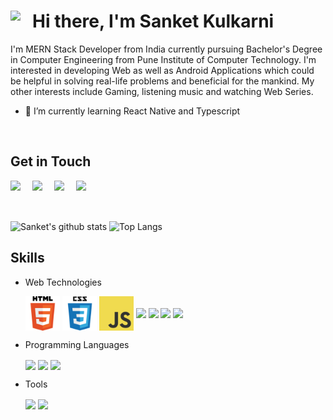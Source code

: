# Hi there, I'm Sanket Kulkarni <img align="left" width="35px" src="https://camo.githubusercontent.com/e8e7b06ecf583bc040eb60e44eb5b8e0ecc5421320a92929ce21522dbc34c891/68747470733a2f2f6d656469612e67697068792e636f6d2f6d656469612f6876524a434c467a6361737252346961377a2f67697068792e676966"/>

I'm MERN Stack Developer from India currently pursuing Bachelor's Degree in Computer Engineering from Pune Institute of Computer Technology. I'm interested in developing Web as well as Android Applications which could be helpful in solving real-life problems and beneficial for the mankind. My other interests include Gaming, listening music and watching Web Series.

-   🌱 I’m currently learning React Native and Typescript

<br/>

## Get in Touch

[<img align="left" width="35px" src="https://cdn.jsdelivr.net/npm/simple-icons@v4/icons/linkedin.svg"/>][linkedin]
[<img align="left" width="35px" src="https://cdn.jsdelivr.net/npm/simple-icons@v4/icons/gmail.svg"/>](mailto:sakulkarni0801@gmail.com)
[<img align="left" width="35px" src="https://cdn.jsdelivr.net/npm/simple-icons@v4/icons/github.svg"/>][github]
[<img align="left" width="35px" src="https://cdn.jsdelivr.net/npm/simple-icons@v4/icons/instagram.svg"/>][instagram]
<br/>
<br/>
<br/>

![Sanket's github stats](https://github-readme-stats.vercel.app/api?username=Sanketak08&show_icons=true&theme=tokyonight)
![Top Langs](https://github-readme-stats.vercel.app/api/top-langs/?username=Sanketak08&layout=compact&theme=tokyonight)

## Skills

-   Web Technologies
    <!-- html -->

    <img align="center" width="55px" src="https://raw.githubusercontent.com/github/explore/80688e429a7d4ef2fca1e82350fe8e3517d3494d/topics/html/html.png"/>
    <!-- css -->

    <img align="center" width="55px" src="https://raw.githubusercontent.com/github/explore/80688e429a7d4ef2fca1e82350fe8e3517d3494d/topics/css/css.png"/>
    <!-- javascript -->

    <img align="center" width="55px" src="https://raw.githubusercontent.com/github/explore/80688e429a7d4ef2fca1e82350fe8e3517d3494d/topics/javascript/javascript.png"/>
    <!-- bootstrap -->

    <img align="center" width="55px" src="https://camo.githubusercontent.com/e480712d4033388f6b85d9e96b6348ca2d92f27c461e5d11a686e3d59c1db0e7/68747470733a2f2f696d672e69636f6e73382e636f6d2f636f6c6f722f36352f3030303030302f626f6f7473747261702e706e67"/>
    <!-- react -->

    <img align="center" width="55px" src="https://camo.githubusercontent.com/0987d654392fd3073d9a19c26c9f39d6624c5274bd86a77cef3c7d6d4c65b15a/68747470733a2f2f696d672e69636f6e73382e636f6d2f756c74726176696f6c65742f35352f3030303030302f72656163742e706e67"/>
    <!-- node -->

    <img align="center" width="55px" src="https://camo.githubusercontent.com/45612d366a69669f27330ea002140a7753e6993bfaaf874cf8435319a908dfd2/68747470733a2f2f696d672e69636f6e73382e636f6d2f636f6c6f722f38302f3030303030302f6e6f64656a732e706e67"/>
    <!-- mongodb -->

    <img align="center" width="55px" src="https://camo.githubusercontent.com/3340e31c2fba36d78a1e614a727689b2af44ce6e04f8cd66f8c122663dee0997/68747470733a2f2f696d672e69636f6e73382e636f6d2f636f6c6f722f37302f3030303030302f6d6f6e676f64622e706e67"/>

-   Programming Languages
    <!-- c -->

    <img align="center" width="55px" src="https://camo.githubusercontent.com/a6cdfd6d3ef1ce216eca4afa206d6a9567ae724ae27751a79beceb223fa5c9ae/68747470733a2f2f696d672e69636f6e73382e636f6d2f636f6c6f722f36352f3030303030302f632d70726f6772616d6d696e672e706e67"/>
    <!-- c++ -->

    <img align="center" width="55px" src="https://camo.githubusercontent.com/1d0db2e60654b303a839322fa43becfb8e7f15c689aa772509d9a4e024ab547b/68747470733a2f2f696d672e69636f6e73382e636f6d2f636f6c6f722f36352f3030303030302f632d706c75732d706c75732d6c6f676f2e706e67"/>
    <!-- python -->

    <img align="center" width="55px" src="https://camo.githubusercontent.com/0eda27ee2de8b8c942807220a64c665f7044f88f552f9f844079678d1b3db68d/68747470733a2f2f696d672e69636f6e73382e636f6d2f636f6c6f722f36352f3030303030302f707974686f6e2e706e67"/>

-   Tools
    <!-- github -->
    <img align="center" width="55px" src="https://camo.githubusercontent.com/09ec1c12aff93964dc91ad7753fe5bad3381ccc0f9ab1ff0038618c978ab2a9e/68747470733a2f2f696d672e69636f6e73382e636f6d2f77696e646f77732f36352f3030303030302f6769746875622e706e67"/>
    <!-- markdown -->
    <img align="center" width="55px" src="https://camo.githubusercontent.com/3110d3398da81e165a315b7b52e67884ef20109b1210dae051fe2839c47b97f6/68747470733a2f2f696d672e69636f6e73382e636f6d2f636f6c6f722f36352f3030303030302f6d61726b646f776e2e706e67"/>

[linkedin]: http://www.linkedin.com/in/sanket-a-kulkarni
[github]: http://www.github.com/Sanketak08
[instagram]: https://www.instagram.com/sanketak_08/
